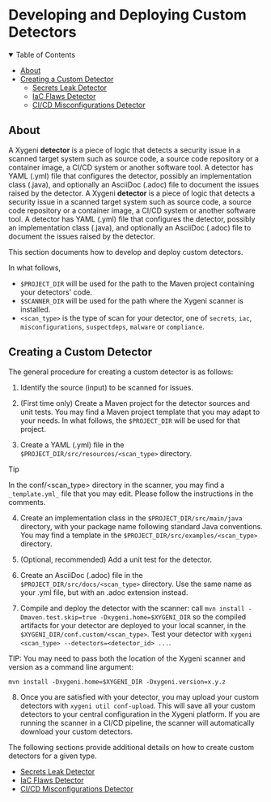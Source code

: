 # Developing and Deploying Custom Detectors

<details open="open">
<summary>Table of Contents</summary>

- [About](#about)
- [Creating a Custom Detector](#creating-a-custom-detector)
    - [Secrets Leak Detector](doc/SecretsLeakDetector.md)
    - [IaC Flaws Detector](doc/IacFlawsDetector.md)
    - [CI/CD Misconfigurations Detector](doc/CicdMisconfigurationsDetector.md)
</details>

## About

A Xygeni **detector** is a piece of logic that detects a security issue in a scanned target system such as source code, a source code repository or a container image, a CI/CD system or another software tool. A detector has YAML (.yml) file that configures the detector, possibly an implementation class (.java), and optionally an AsciiDoc (.adoc) file to document the issues raised by the detector.
A Xygeni **detector** is a piece of logic that detects a security issue in a scanned target system such as source code, a source code repository or a container image, a CI/CD system or another software tool. A detector has YAML (.yml) file that configures the detector, possibly an implementation class (.java), and optionally an AsciiDoc (.adoc) file to document the issues raised by the detector.

This section documents how to develop and deploy custom detectors.

In what follows, 
- `$PROJECT_DIR` will be used for the path to the Maven project containing your detectors' code. 
- `$SCANNER_DIR` will be used for the path where the Xygeni scanner is installed.
- `<scan_type>` is the type of scan for your detector, one of `secrets`, `iac`, `misconfigurations`, `suspectdeps`, `malware` or `compliance`.

## Creating a Custom Detector

The general procedure for creating a custom detector is as follows:

1. Identify the source (input) to be scanned for issues. 


2. (First time only) Create a Maven project for the detector sources and unit tests. You may find a Maven project template that you may adapt to your needs. In what follows, the `$PROJECT_DIR` will be used for that project. 


3. Create a YAML (.yml) file in the `$PROJECT_DIR/src/resources/<scan_type>` directory.

> [!TIP]
> In the conf/<scan_type> directory in the scanner, you may find a `_template.yml_` file that you may edit. Please follow the instructions in the comments.


4. Create an implementation class in the `$PROJECT_DIR/src/main/java` directory, with your package name following standard Java conventions. You may find a template in the `$PROJECT_DIR/src/examples/<scan_type>` directory.


5. (Optional, recommended) Add a unit test for the detector.


6. Create an AsciiDoc (.adoc) file in the `$PROJECT_DIR/src/docs/<scan_type>` directory. Use the same name as your .yml file, but with an .adoc extension instead.


7. Compile and deploy the detector with the scanner: call `mvn install -Dmaven.test.skip=true -Dxygeni.home=$XYGENI_DIR` so the compiled artifacts for your detector are deployed to your local scanner, in the `$XYGENI_DIR/conf.custom/<scan_type>`. 
 Test your detector with `xygeni <scan_type> --detectors=<detector_id> ...`.

TIP: You may need to pass both the location of the Xygeni scanner and version as a command line argument:
```
mvn install -Dxygeni.home=$XYGENI_DIR -Dxygeni.version=x.y.z
```

8. Once you are satisfied with your detector, you may upload your custom detectors with `xygeni util conf-upload`. 
   This will save all your custom detectors to your central configuration in the Xygeni platform.
   If you are running the scanner in a CI/CD pipeline, the scanner will automatically download your custom detectors. 


The following sections provide additional details on how to create custom detectors for a given type.

- [Secrets Leak Detector](doc/SecretsLeakDetector.md)
- [IaC Flaws Detector](doc/IacFlawsDetector.md)
- [CI/CD Misconfigurations Detector](doc/CicdMisconfigurationsDetector.md)






